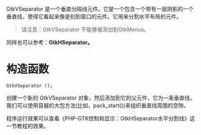 GtkVSeparator 是一个垂直分隔线元件。它是一个包含一个带有一层阴影的一个垂直线，使得它看起来像是刻到窗口的元件。它用来分割水平布局的元件。

> 请注意：GtkVSeparator 不能够被添加到GtkMenus。

同样也可以参考：**GtkHSeparator。**

# 构造函数
~~~
GtkVSeparator ();  
~~~

创建一个新的 GtkVSeparator 对象，然后添加到它的父元件，它为一条垂直线。我们可以使用容器的大包方法(比如，pack_start())来组织垂直线周围的空隙。

程序运行效果可以查看《PHP-GTK控制和显示：GtkHSeparator水平分割线》这一节教程的效果。